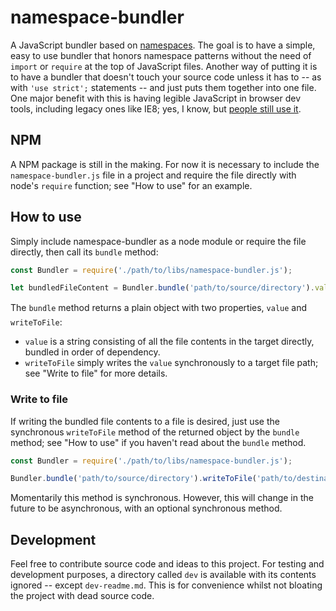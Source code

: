 # namespace-bundler

A JavaScript bundler based on [namespaces](http://adamsilver.io/articles/javascript-namespacing/).
The goal is to have a simple, easy to use bundler that honors namespace patterns without 
the need of `import` or `require` at the top of JavaScript files. Another way of putting it
is to have a bundler that doesn't touch your source code unless it has to -- as with `'use strict';`
statements -- and just puts them together into one file. One major benefit with this is having
legible JavaScript in browser dev tools, including legacy ones like IE8; yes, I know, 
but [people still use it](http://caniuse.com/usage_table.php).


## NPM

A NPM package is still in the making. 
For now it is necessary to include the `namespace-bundler.js` file in a project 
and require the file directly with node's `require` function; see "How to use" for an example.



## How to use

Simply include namespace-bundler as a node module or require the file directly, then call its `bundle` method:

``` javascript
const Bundler = require('./path/to/libs/namespace-bundler.js');

let bundledFileContent = Bundler.bundle('path/to/source/directory').value;
```

The `bundle` method returns a plain object with two properties, `value` and `writeToFile`:

- `value` is a string consisting of all the file contents in the target directly, bundled in order of dependency.
- `writeToFile` simply writes the `value` synchronously to a target file path; see "Write to file" for more details.

### Write to file

If writing the bundled file contents to a file is desired, 
just use the synchronous `writeToFile` method of the returned 
object by the `bundle` method; see "How to use" if you haven't read about the `bundle` method.

``` javascript
const Bundler = require('./path/to/libs/namespace-bundler.js');

Bundler.bundle('path/to/source/directory').writeToFile('path/to/destination/file');
```

Momentarily this method is synchronous. However, this will change in the future to be asynchronous, with an optional synchronous method.



## Development

Feel free to contribute source code and ideas to this project. For testing and development purposes, 
a directory called `dev` is available with its contents ignored -- except `dev-readme.md`. 
This is for convenience whilst not bloating the project with dead source code.
